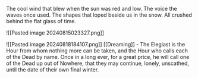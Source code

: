 The cool wind that blew when the sun was red and low. The voice the waves once used. The shapes that loped beside us in the snow. All crushed behind the flat glass of time.

![[Pasted image 20240815023327.png]]

![[Pasted image 20240818184107.png]]
[[Dreaming]] -
The Elegiast is the Hour from whom nothing more can be taken, and the Hour who calls each of the Dead by name. Once in a long ever, for a great price, he will call one of the Dead up out of Nowhere, that they may continue, lonely, unscathed, until the date of their own final winter.
